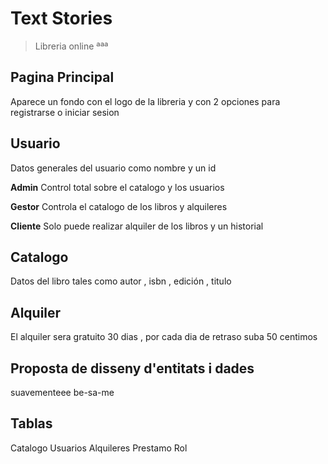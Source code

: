 # Text Stories
> Libreria online ªªª

## Pagina Principal

Aparece un fondo con el logo de la libreria y con 2 opciones para registrarse o iniciar sesion
## Usuario

Datos generales del usuario como nombre y un id

**Admin** Control total sobre el catalogo y los usuarios

**Gestor** Controla el catalogo de los libros y alquileres

**Cliente** Solo puede realizar alquiler de los libros y un historial
## Catalogo
Datos del libro tales como autor , isbn , edición , titulo
## Alquiler 
El alquiler sera gratuito 30 dias , por cada dia de retraso suba 50 centimos
## Proposta de disseny d'entitats i dades
suavementeee be-sa-me

## Tablas
Catalogo
Usuarios
Alquileres
Prestamo
Rol

